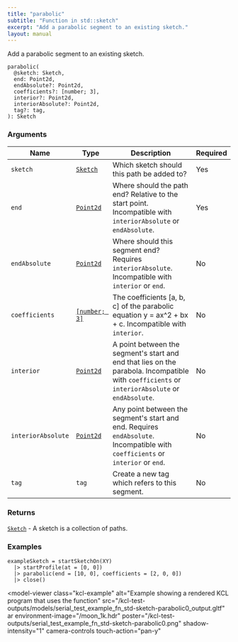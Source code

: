 ```yaml
---
title: "parabolic"
subtitle: "Function in std::sketch"
excerpt: "Add a parabolic segment to an existing sketch."
layout: manual
---
```


Add a parabolic segment to an existing sketch.

```kcl
parabolic(
  @sketch: Sketch,
  end: Point2d,
  endAbsolute?: Point2d,
  coefficients?: [number; 3],
  interior?: Point2d,
  interiorAbsolute?: Point2d,
  tag?: tag,
): Sketch
```



### Arguments

| Name | Type | Description | Required |
|----------|------|-------------|----------|
| `sketch` | [`Sketch`](/docs/kcl-std/types/std-types-Sketch) | Which sketch should this path be added to? | Yes |
| `end` | [`Point2d`](/docs/kcl-std/types/std-types-Point2d) | Where should the path end? Relative to the start point. Incompatible with `interiorAbsolute` or `endAbsolute`. | Yes |
| `endAbsolute` | [`Point2d`](/docs/kcl-std/types/std-types-Point2d) | Where should this segment end? Requires `interiorAbsolute`. Incompatible with `interior` or `end`. | No |
| `coefficients` | [`[number; 3]`](/docs/kcl-std/types/std-types-number) | The coefficients [a, b, c] of the parabolic equation y = ax^2 + bx + c. Incompatible with `interior`. | No |
| `interior` | [`Point2d`](/docs/kcl-std/types/std-types-Point2d) | A point between the segment's start and end that lies on the parabola. Incompatible with `coefficients` or `interiorAbsolute` or `endAbsolute`. | No |
| `interiorAbsolute` | [`Point2d`](/docs/kcl-std/types/std-types-Point2d) | Any point between the segment's start and end. Requires `endAbsolute`. Incompatible with `coefficients` or `interior` or `end`. | No |
| `tag` | `tag` | Create a new tag which refers to this segment. | No |

### Returns

[`Sketch`](/docs/kcl-std/types/std-types-Sketch) - A sketch is a collection of paths.


### Examples

```kcl
exampleSketch = startSketchOn(XY)
  |> startProfile(at = [0, 0])
  |> parabolic(end = [10, 0], coefficients = [2, 0, 0])
  |> close()

```


<model-viewer
  class="kcl-example"
  alt="Example showing a rendered KCL program that uses the  function"
  src="/kcl-test-outputs/models/serial_test_example_fn_std-sketch-parabolic0_output.gltf"
  ar
  environment-image="/moon_1k.hdr"
  poster="/kcl-test-outputs/serial_test_example_fn_std-sketch-parabolic0.png"
  shadow-intensity="1"
  camera-controls
  touch-action="pan-y"
>
</model-viewer>


